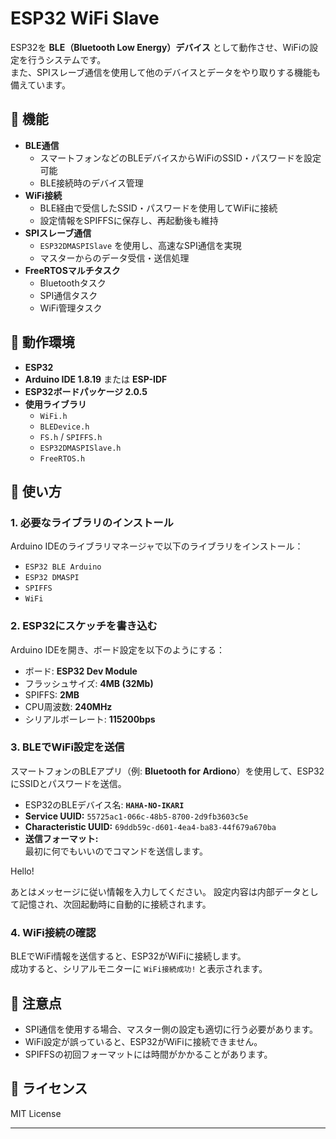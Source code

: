 # ESP32 WiFi Slave

ESP32を **BLE（Bluetooth Low Energy）デバイス** として動作させ、WiFiの設定を行うシステムです。  
また、SPIスレーブ通信を使用して他のデバイスとデータをやり取りする機能も備えています。

## 📌 機能
- **BLE通信**
  - スマートフォンなどのBLEデバイスからWiFiのSSID・パスワードを設定可能
  - BLE接続時のデバイス管理
- **WiFi接続**
  - BLE経由で受信したSSID・パスワードを使用してWiFiに接続
  - 設定情報をSPIFFSに保存し、再起動後も維持
- **SPIスレーブ通信**
  - `ESP32DMASPISlave` を使用し、高速なSPI通信を実現
  - マスターからのデータ受信・送信処理
- **FreeRTOSマルチタスク**
  - Bluetoothタスク
  - SPI通信タスク
  - WiFi管理タスク

## 📌 動作環境
- **ESP32**
- **Arduino IDE 1.8.19** または **ESP-IDF**
- **ESP32ボードパッケージ 2.0.5**
- **使用ライブラリ**
  - `WiFi.h`
  - `BLEDevice.h`
  - `FS.h` / `SPIFFS.h`
  - `ESP32DMASPISlave.h`
  - `FreeRTOS.h`

## 📌 使い方
### **1. 必要なライブラリのインストール**
Arduino IDEのライブラリマネージャで以下のライブラリをインストール：
- `ESP32 BLE Arduino`
- `ESP32 DMASPI`
- `SPIFFS`
- `WiFi`

### **2. ESP32にスケッチを書き込む**
Arduino IDEを開き、ボード設定を以下のようにする：
- ボード: **ESP32 Dev Module**
- フラッシュサイズ: **4MB (32Mb)**
- SPIFFS: **2MB**
- CPU周波数: **240MHz**
- シリアルボーレート: **115200bps**

### **3. BLEでWiFi設定を送信**
スマートフォンのBLEアプリ（例: **Bluetooth for Ardiono**）を使用して、ESP32にSSIDとパスワードを送信。

- ESP32のBLEデバイス名: **`HAHA-NO-IKARI`**
- **Service UUID:** `55725ac1-066c-48b5-8700-2d9fb3603c5e`
- **Characteristic UUID:** `69ddb59c-d601-4ea4-ba83-44f679a670ba`
- **送信フォーマット:**  
最初に何でもいいのでコマンドを送信します。

Hello!

あとはメッセージに従い情報を入力してください。
設定内容は内部データとして記憶され、次回起動時に自動的に接続されます。

### **4. WiFi接続の確認**
BLEでWiFi情報を送信すると、ESP32がWiFiに接続します。  
成功すると、シリアルモニターに `WiFi接続成功!` と表示されます。

## 📌 注意点
- SPI通信を使用する場合、マスター側の設定も適切に行う必要があります。
- WiFi設定が誤っていると、ESP32がWiFiに接続できません。
- SPIFFSの初回フォーマットには時間がかかることがあります。

## 📌 ライセンス
MIT License

---
